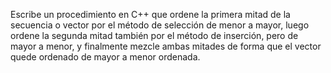Escribe un procedimiento en C++ que ordene la primera mitad de la secuencia o vector por el método de selección de menor a mayor, luego ordene la segunda mitad también por el método de inserción, pero de mayor a menor, y finalmente mezcle ambas mitades de forma que el vector quede ordenado de mayor a menor ordenada.
